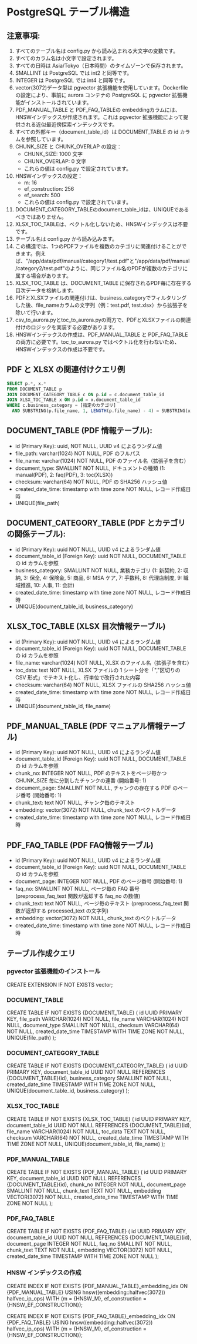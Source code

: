 # PostgreSQL テーブル構造

## 注意事項:

1. すべてのテーブル名は config.py から読み込まれる大文字の変数です。
2. すべてのカラム名は小文字で設定されます。
3. すべての日時は Asia/Tokyo（日本時間）のタイムゾーンで保存されます。
4. SMALLINT は PostgreSQL では int2 と同等です。
5. INTEGER は PostgreSQL では int4 と同等です。
6. vector(3072)データ型は pgvector 拡張機能を使用しています。Dockerfile の設定により、事前に aurora コンテナの PostgreSQL に pgvector 拡張機能がインストールされています。
7. PDF_MANUAL_TABLE と PDF_FAQ_TABLEの embeddingカラムには、HNSWインデックスが作成されます。これは pgvector 拡張機能によって提供される近似最近傍探索インデックスです。
8. すべての外部キー（document_table_id）は DOCUMENT_TABLE の id カラムを参照しています。
9. CHUNK_SIZE と CHUNK_OVERLAP の設定：
    - CHUNK_SIZE: 1000 文字
    - CHUNK_OVERLAP: 0 文字
    - これらの値は config.py で設定されています。
10. HNSWインデックスの設定：
    - m: 16
    - ef_construction: 256
    - ef_search: 500
    - これらの値は config.py で設定されています。
11. DOCUMENT_CATEGORY_TABLEのdocument_table_idは、UNIQUEであるべきではありません。
12. XLSX_TOC_TABLEは、ベクトル化しないため、HNSWインデックスは不要です。
13. テーブル名は config.py から読み込みます。
14. この構造では、1つのPDFファイルを複数のカテゴリに関連付けることができます。例えば、"/app/data/pdf/manual/category1/test.pdf"と"/app/data/pdf/manual/category2/test.pdf"のように、同じファイル名のPDFが複数のカテゴリに属する場合があります。
15. XLSX_TOC_TABLE は、DOCUMENT_TABLE に保存されるPDF毎に存在する目次データを格納します。
16. PDFとXLSXファイルの関連付けは、business_categoryでフィルタリングした後、file_nameカラムの文字列（例：test.pdf, test.xlsx）から拡張子を除いて行います。
17. csv_to_aurora.pyとtoc_to_aurora.pyの両方で、PDFとXLSXファイルの関連付けのロジックを実装する必要があります。
18. HNSWインデックスの作成は、PDF_MANUAL_TABLE と PDF_FAQ_TABLE の両方に必要です。toc_to_aurora.py ではベクトル化を行わないため、HNSWインデックスの作成は不要です。

## PDF と XLSX の関連付けクエリ例

```sql
SELECT p.*, x.*
FROM DOCUMENT_TABLE p
JOIN DOCUMENT_CATEGORY_TABLE c ON p.id = c.document_table_id
JOIN XLSX_TOC_TABLE x ON p.id = x.document_table_id
WHERE c.business_category = [指定のカテゴリ]
  AND SUBSTRING(p.file_name, 1, LENGTH(p.file_name) - 4) = SUBSTRING(x.file_name, 1, LENGTH(x.file_name) - 5);
```

## DOCUMENT_TABLE (PDF 情報テーブル):

-   id (Primary Key): uuid, NOT NULL, UUID v4 によるランダム値
-   file_path: varchar(1024) NOT NULL, PDF のフルパス
-   file_name: varchar(1024) NOT NULL, PDF のファイル名（拡張子を含む）
-   document_type: SMALLINT NOT NULL, ドキュメントの種類 (1: manual(PDF), 2: faq(PDF), 3: toc(XLSX))
-   checksum: varchar(64) NOT NULL, PDF の SHA256 ハッシュ値
-   created_date_time: timestamp with time zone NOT NULL, レコード作成日時
-   UNIQUE(file_path)

## DOCUMENT_CATEGORY_TABLE (PDF とカテゴリの関係テーブル):

-   id (Primary Key): uuid NOT NULL, UUID v4 によるランダム値
-   document_table_id (Foreign Key): uuid NOT NULL, DOCUMENT_TABLE の id カラムを参照
-   business_category: SMALLINT NOT NULL, 業務カテゴリ (1: 新契約, 2: 収納, 3: 保全, 4: 保険金, 5: 商品, 6: MSA ケア, 7: 手数料, 8: 代理店制度, 9: 職域推進, 10: 人事, 11: 会計)
-   created_date_time: timestamp with time zone NOT NULL, レコード作成日時
-   UNIQUE(document_table_id, business_category)

## XLSX_TOC_TABLE (XLSX 目次情報テーブル)

-   id (Primary Key): uuid NOT NULL, UUID v4 によるランダム値
-   document_table_id (Foreign Key): uuid NOT NULL, DOCUMENT_TABLE の id カラムを参照
-   file_name: varchar(1024) NOT NULL, XLSX のファイル名（拡張子を含む）
-   toc_data: text NOT NULL, XLSX ファイルの 1 シート分を「","区切りの CSV 形式」でテキスト化し、行単位で改行された内容
-   checksum: varchar(64) NOT NULL, XLSX ファイルの SHA256 ハッシュ値
-   created_date_time: timestamp with time zone NOT NULL, レコード作成日時
-   UNIQUE(document_table_id, file_name)

## PDF_MANUAL_TABLE (PDF マニュアル情報テーブル)

-   id (Primary Key): uuid NOT NULL, UUID v4 によるランダム値
-   document_table_id (Foreign Key): uuid NOT NULL, DOCUMENT_TABLE の id カラムを参照
-   chunk_no: INTEGER NOT NULL, PDF のテキストをページ毎かつ CHUNK_SIZE 毎に分割したチャンクの連番 (開始番号: 1)
-   document_page: SMALLINT NOT NULL, チャンクの存在する PDF のページ番号 (開始番号: 1)
-   chunk_text: text NOT NULL, チャンク毎のテキスト
-   embedding: vector(3072) NOT NULL, chunk_text のベクトルデータ
-   created_date_time: timestamp with time zone NOT NULL, レコード作成日時

## PDF_FAQ_TABLE (PDF FAQ情報テーブル)

-   id (Primary Key): uuid NOT NULL, UUID v4 によるランダム値
-   document_table_id (Foreign Key): uuid NOT NULL, DOCUMENT_TABLE の id カラムを参照
-   document_page: INTEGER NOT NULL, PDF のページ番号 (開始番号: 1)
-   faq_no: SMALLINT NOT NULL, ページ毎の FAQ 番号 (preprocess_faq_text 関数が返却する faq_no の数値)
-   chunk_text: text NOT NULL, ページ毎のテキスト (preprocess_faq_text 関数が返却する processed_text の文字列)
-   embedding: vector(3072) NOT NULL, chunk_text のベクトルデータ
-   created_date_time: timestamp with time zone NOT NULL, レコード作成日時

## テーブル作成クエリ

### pgvector 拡張機能のインストール

CREATE EXTENSION IF NOT EXISTS vector;

### DOCUMENT_TABLE

CREATE TABLE IF NOT EXISTS {DOCUMENT_TABLE} (
id UUID PRIMARY KEY,
file_path VARCHAR(1024) NOT NULL,
file_name VARCHAR(1024) NOT NULL,
document_type SMALLINT NOT NULL,
checksum VARCHAR(64) NOT NULL,
created_date_time TIMESTAMP WITH TIME ZONE NOT NULL,
UNIQUE(file_path)
);

### DOCUMENT_CATEGORY_TABLE

CREATE TABLE IF NOT EXISTS {DOCUMENT_CATEGORY_TABLE} (
id UUID PRIMARY KEY,
document_table_id UUID NOT NULL REFERENCES {DOCUMENT_TABLE}(id),
business_category SMALLINT NOT NULL,
created_date_time TIMESTAMP WITH TIME ZONE NOT NULL,
UNIQUE(document_table_id, business_category)
);

### XLSX_TOC_TABLE

CREATE TABLE IF NOT EXISTS {XLSX_TOC_TABLE} (
id UUID PRIMARY KEY,
document_table_id UUID NOT NULL REFERENCES {DOCUMENT_TABLE}(id),
file_name VARCHAR(1024) NOT NULL,
toc_data TEXT NOT NULL,
checksum VARCHAR(64) NOT NULL,
created_date_time TIMESTAMP WITH TIME ZONE NOT NULL,
UNIQUE(document_table_id, file_name)
);

### PDF_MANUAL_TABLE

CREATE TABLE IF NOT EXISTS {PDF_MANUAL_TABLE} (
id UUID PRIMARY KEY,
document_table_id UUID NOT NULL REFERENCES {DOCUMENT_TABLE}(id),
chunk_no INTEGER NOT NULL,
document_page SMALLINT NOT NULL,
chunk_text TEXT NOT NULL,
embedding VECTOR(3072) NOT NULL,
created_date_time TIMESTAMP WITH TIME ZONE NOT NULL
);

### PDF_FAQ_TABLE

CREATE TABLE IF NOT EXISTS {PDF_FAQ_TABLE} (
id UUID PRIMARY KEY,
document_table_id UUID NOT NULL REFERENCES {DOCUMENT_TABLE}(id),
document_page INTEGER NOT NULL,
faq_no SMALLINT NOT NULL,
chunk_text TEXT NOT NULL,
embedding VECTOR(3072) NOT NULL,
created_date_time TIMESTAMP WITH TIME ZONE NOT NULL
);

### HNSW インデックスの作成

CREATE INDEX IF NOT EXISTS {PDF_MANUAL_TABLE}\_embedding_idx ON {PDF_MANUAL_TABLE}
USING hnsw((embedding::halfvec(3072)) halfvec_ip_ops)
WITH (m = {HNSW_M}, ef_construction = {HNSW_EF_CONSTRUCTION});

CREATE INDEX IF NOT EXISTS {PDF_FAQ_TABLE}\_embedding_idx ON {PDF_FAQ_TABLE}
USING hnsw((embedding::halfvec(3072)) halfvec_ip_ops)
WITH (m = {HNSW_M}, ef_construction = {HNSW_EF_CONSTRUCTION});
